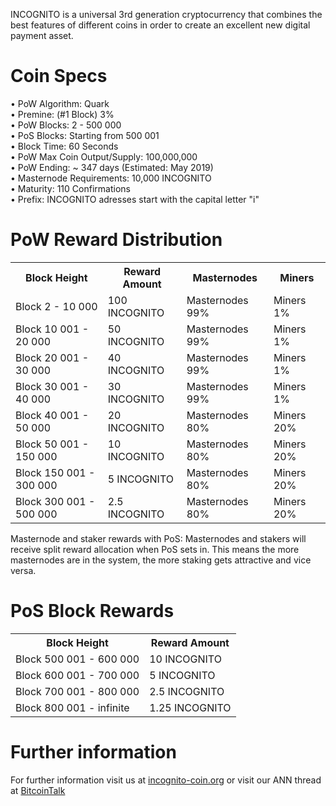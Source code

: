 INCOGNITO is a universal 3rd generation cryptocurrency that combines the best features of different coins
in order to create an excellent new digital payment asset.


# Coin Specs

• PoW Algorithm: Quark  
• Premine: (#1 Block) 3%  
• PoW Blocks: 2 - 500 000  
• PoS Blocks: Starting from 500 001  
• Block Time: 60 Seconds  
• PoW Max Coin Output/Supply: 100,000,000  
• PoW Ending: ~ 347 days (Estimated: May 2019)  
• Masternode Requirements: 10,000 INCOGNITO  
• Maturity: 110 Confirmations  
• Prefix: INCOGNITO adresses start with the capital letter "i"  


# PoW Reward Distribution

<table>
<tr><th>Block Height</th><th>Reward Amount</th><th>Masternodes</th><th>Miners</th></tr>
<tr><td>Block 2 - 10 000</td><td>100 INCOGNITO</td><td>Masternodes 99%</td><td>Miners 1%</td></tr>
<tr><td>Block 10 001 - 20 000</td><td>50 INCOGNITO</td><td>Masternodes 99%</td><td>Miners 1%</td></tr>
<tr><td>Block 20 001 - 30 000</td><td>40 INCOGNITO</td><td>Masternodes 99%</td><td>Miners 1%</td></tr>
<tr><td>Block 30 001 - 40 000</td><td>30 INCOGNITO</td><td>Masternodes 99%</td><td>Miners 1%</td></tr>
<tr><td>Block 40 001 - 50 000</td><td>20 INCOGNITO</td><td>Masternodes 80%</td><td>Miners 20%</td></tr>
<tr><td>Block 50 001 - 150 000</td><td>10 INCOGNITO</td><td>Masternodes 80%</td><td>Miners 20%</td></tr>
<tr><td>Block 150 001 - 300 000</td><td>5 INCOGNITO</td><td>Masternodes 80%</td><td>Miners 20%</td></tr>
<tr><td>Block 300 001 - 500 000</td><td>2.5 INCOGNITO</td><td>Masternodes 80%</td><td>Miners 20%</td></tr>
</table>

Masternode and staker rewards with PoS:
Masternodes and stakers will receive split reward allocation when PoS sets in.
This means the more masternodes are in the system, the more staking gets attractive and vice versa.


# PoS Block Rewards

<table>
<tr><th>Block Height</th><th>Reward Amount</th>                  
<tr><td>Block 500 001 - 600 000</td><td>10 INCOGNITO</td></tr>
<tr><td>Block 600 001 - 700 000</td><td>5 INCOGNITO</td></tr>
<tr><td>Block 700 001 - 800 000</td><td>2.5 INCOGNITO</td></tr>
<tr><td>Block 800 001 - infinite</td><td>1.25 INCOGNITO</td></tr>
</table>



# Further information

For further information visit us at [incognito-coin.org](http://incognito-coin.org/) or visit our ANN thread at [BitcoinTalk](https://bitcointalk.org/index.php?topic=3744621)
